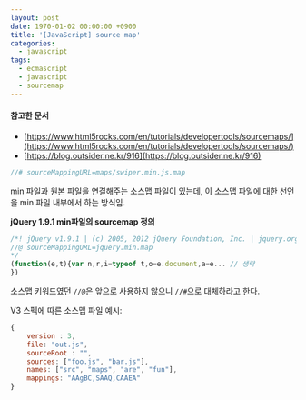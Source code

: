 ```yaml
---
layout: post
date: 1970-01-02 00:00:00 +0900
title: '[JavaScript] source map'
categories:
  - javascript
tags:
  - ecmascript
  - javascript
  - sourcemap
---
```


#### 참고한 문서

- [https://www.html5rocks.com/en/tutorials/developertools/sourcemaps/](https://www.html5rocks.com/en/tutorials/developertools/sourcemaps/)
- [https://blog.outsider.ne.kr/916](https://blog.outsider.ne.kr/916)

```js
//# sourceMappingURL=maps/swiper.min.js.map
```

min 파일과 원본 파일을 연결해주는 소스맵 파일이 있는데, 이 소스맵 파일에 대한 선언을 min 파일 내부에서 하는 방식임.

**jQuery 1.9.1 min파일의 sourcemap 정의**

```js
/*! jQuery v1.9.1 | (c) 2005, 2012 jQuery Foundation, Inc. | jquery.org/license
//@ sourceMappingURL=jquery.min.map
*/
(function(e,t){var n,r,i=typeof t,o=e.document,a=e... // 생략
})
```

소스맵 키워드였던 `//@`은 앞으로 사용하지 않으니 `//#`으로 [대체하라고 한다](https://developer.mozilla.org/en-US/docs/Tools/Debugger/How_to/Use_a_source_map).

V3 스펙에 따른 소스맵 파일 예시:

```js
{
    version : 3,
    file: "out.js",
    sourceRoot : "",
    sources: ["foo.js", "bar.js"],
    names: ["src", "maps", "are", "fun"],
    mappings: "AAgBC,SAAQ,CAAEA"
}
```
